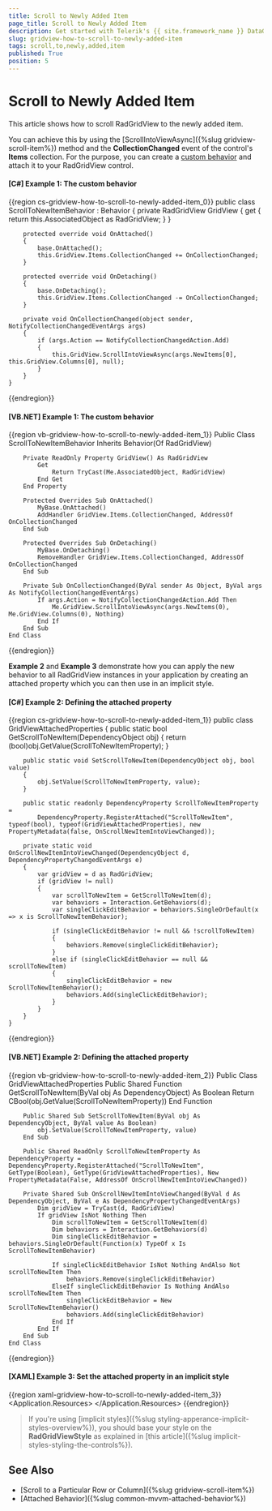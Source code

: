 ```yaml
---
title: Scroll to Newly Added Item
page_title: Scroll to Newly Added Item
description: Get started with Telerik's {{ site.framework_name }} DataGrid and learn how to scroll to a newly added item by using the ScrollIntoViewAsync method and the CollectionChanged event.
slug: gridview-how-to-scroll-to-newly-added-item
tags: scroll,to,newly,added,item
published: True
position: 5
---
```


# Scroll to Newly Added Item

This article shows how to scroll RadGridView to the newly added item.

You can achieve this by using the [ScrollIntoViewAsync]({%slug gridview-scroll-item%}) method and the **CollectionChanged** event of the control's **Items** collection. For the purpose, you can create a [custom behavior](https://github.com/microsoft/XamlBehaviorsWpf) and attach it to your RadGridView control.

#### __[C#] Example 1: The custom behavior__

{{region cs-gridview-how-to-scroll-to-newly-added-item_0}}
    public class ScrollToNewItemBehavior : Behavior<RadGridView>
    {
        private RadGridView GridView
        {
            get
            {
                return this.AssociatedObject as RadGridView;
            }
        }

        protected override void OnAttached()
        {
            base.OnAttached();
            this.GridView.Items.CollectionChanged += OnCollectionChanged;
        }

        protected override void OnDetaching()
        {
            base.OnDetaching();
            this.GridView.Items.CollectionChanged -= OnCollectionChanged;
        }

        private void OnCollectionChanged(object sender, NotifyCollectionChangedEventArgs args)
        {
            if (args.Action == NotifyCollectionChangedAction.Add)
            {
                this.GridView.ScrollIntoViewAsync(args.NewItems[0], this.GridView.Columns[0], null);
            }
        }
    }
{{endregion}}

#### __[VB.NET] Example 1: The custom behavior__

{{region vb-gridview-how-to-scroll-to-newly-added-item_1}}
	Public Class ScrollToNewItemBehavior
		Inherits Behavior(Of RadGridView)

		Private ReadOnly Property GridView() As RadGridView
			Get
				Return TryCast(Me.AssociatedObject, RadGridView)
			End Get
		End Property

		Protected Overrides Sub OnAttached()
			MyBase.OnAttached()
			AddHandler GridView.Items.CollectionChanged, AddressOf OnCollectionChanged
		End Sub

		Protected Overrides Sub OnDetaching()
			MyBase.OnDetaching()
			RemoveHandler GridView.Items.CollectionChanged, AddressOf OnCollectionChanged
		End Sub

		Private Sub OnCollectionChanged(ByVal sender As Object, ByVal args As NotifyCollectionChangedEventArgs)
			If args.Action = NotifyCollectionChangedAction.Add Then
				Me.GridView.ScrollIntoViewAsync(args.NewItems(0), Me.GridView.Columns(0), Nothing)
			End If
		End Sub
	End Class
{{endregion}}

**Example 2** and **Example 3** demonstrate how you can apply the new behavior to all RadGridView instances in your application by creating an attached property which you can then use in an implicit style.

#### __[C#] Example 2: Defining the attached property__

{{region cs-gridview-how-to-scroll-to-newly-added-item_1}}
    public class GridViewAttachedProperties
    {
        public static bool GetScrollToNewItem(DependencyObject obj)
        {
            return (bool)obj.GetValue(ScrollToNewItemProperty);
        }

        public static void SetScrollToNewItem(DependencyObject obj, bool value)
        {
            obj.SetValue(ScrollToNewItemProperty, value);
        }

        public static readonly DependencyProperty ScrollToNewItemProperty =
            DependencyProperty.RegisterAttached("ScrollToNewItem", typeof(bool), typeof(GridViewAttachedProperties), new PropertyMetadata(false, OnScrollNewItemIntoViewChanged));

        private static void OnScrollNewItemIntoViewChanged(DependencyObject d, DependencyPropertyChangedEventArgs e)
        {
            var gridView = d as RadGridView;
            if (gridView != null)
            {
                var scrollToNewItem = GetScrollToNewItem(d);
                var behaviors = Interaction.GetBehaviors(d);
                var singleClickEditBehavior = behaviors.SingleOrDefault(x => x is ScrollToNewItemBehavior);

                if (singleClickEditBehavior != null && !scrollToNewItem)
                {
                    behaviors.Remove(singleClickEditBehavior);
                }
                else if (singleClickEditBehavior == null && scrollToNewItem)
                {
                    singleClickEditBehavior = new ScrollToNewItemBehavior();
                    behaviors.Add(singleClickEditBehavior);
                }
            }
        }
    }
{{endregion}}

#### __[VB.NET] Example 2: Defining the attached property__

{{region vb-gridview-how-to-scroll-to-newly-added-item_2}}
	Public Class GridViewAttachedProperties
		Public Shared Function GetScrollToNewItem(ByVal obj As DependencyObject) As Boolean
			Return CBool(obj.GetValue(ScrollToNewItemProperty))
		End Function

		Public Shared Sub SetScrollToNewItem(ByVal obj As DependencyObject, ByVal value As Boolean)
			obj.SetValue(ScrollToNewItemProperty, value)
		End Sub

		Public Shared ReadOnly ScrollToNewItemProperty As DependencyProperty = DependencyProperty.RegisterAttached("ScrollToNewItem", GetType(Boolean), GetType(GridViewAttachedProperties), New PropertyMetadata(False, AddressOf OnScrollNewItemIntoViewChanged))

		Private Shared Sub OnScrollNewItemIntoViewChanged(ByVal d As DependencyObject, ByVal e As DependencyPropertyChangedEventArgs)
			Dim gridView = TryCast(d, RadGridView)
			If gridView IsNot Nothing Then
				Dim scrollToNewItem = GetScrollToNewItem(d)
				Dim behaviors = Interaction.GetBehaviors(d)
				Dim singleClickEditBehavior = behaviors.SingleOrDefault(Function(x) TypeOf x Is ScrollToNewItemBehavior)

				If singleClickEditBehavior IsNot Nothing AndAlso Not scrollToNewItem Then
					behaviors.Remove(singleClickEditBehavior)
				ElseIf singleClickEditBehavior Is Nothing AndAlso scrollToNewItem Then
					singleClickEditBehavior = New ScrollToNewItemBehavior()
					behaviors.Add(singleClickEditBehavior)
				End If
			End If
		End Sub
	End Class
{{endregion}}

#### __[XAML] Example 3: Set the attached property in an implicit style__

{{region xaml-gridview-how-to-scroll-to-newly-added-item_3}}
    <Application.Resources>
        <Style TargetType="telerik:RadGridView">
            <Setter Property="local:GridViewAttachedProperties.ScrollToNewItem" Value="True" />
        </Style>
    </Application.Resources>
{{endregion}}

>If you're using [implicit styles]({%slug styling-apperance-implicit-styles-overview%}), you should base your style on the __RadGridViewStyle__ as explained in [this article]({%slug implicit-styles-styling-the-controls%}).

## See Also

* [Scroll to a Particular Row or Column]({%slug gridview-scroll-item%})
* [Attached Behavior]({%slug common-mvvm-attached-behavior%})